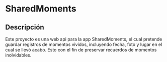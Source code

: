 # SharedMoments

## Descripción
Este proyecto es una web api para la app SharedMoments, el cual pretende guardar registros de momentos vividos, incluyendo fecha, foto y lugar en el cual se llevó acabo. Esto con el fin de preservar recuerdos de momentos inolvidables.